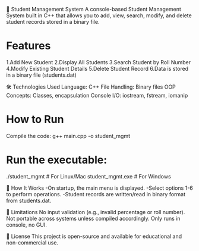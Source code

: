 📘 Student Management System
A console-based Student Management System built in C++ that allows you to add, view, search, modify, and delete student records stored in a binary file.

# Features
 1.Add New Student
 2.Display All Students
 3.Search Student by Roll Number
 4.Modify Existing Student Details
 5.Delete Student Record
 6.Data is stored in a binary file (students.dat)

🛠️ Technologies Used
Language: C++
File Handling: Binary files
OOP Concepts: Classes, encapsulation
Console I/O: iostream, fstream, iomanip

# How to Run
Compile the code:
g++ main.cpp -o student_mgmt

# Run the executable:
./student_mgmt   # For Linux/Mac
student_mgmt.exe # For Windows

📌 How It Works
-On startup, the main menu is displayed.
-Select options 1-6 to perform operations.
-Student records are written/read in binary format from students.dat.

🚫 Limitations
No input validation (e.g., invalid percentage or roll number).
Not portable across systems unless compiled accordingly.
Only runs in console, no GUI.

📄 License
This project is open-source and available for educational and non-commercial use.
